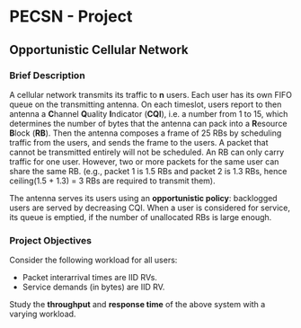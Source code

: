 # PECSN - Project
<h2>Opportunistic Cellular Network</h2>
<h3>Brief Description</h3>
<p>
   A cellular network transmits its traffic to <b>n</b> users. Each user has its own FIFO queue on the transmitting antenna. On each timeslot, users report to then
   antenna a <b>C</b>hannel <b>Q</b>uality <b>I</b>ndicator (<b>CQI</b>), i.e. a number from 1 to 15, which determines the number of bytes that the antenna can pack
   into a <b>R</b>esource <b>B</b>lock (<b>RB</b>). Then the antenna composes a frame of 25 RBs by scheduling traffic from the users, and sends the frame to the users. A
   packet that cannot be transmitted entirely will not be scheduled. An RB can only carry traffic for one user. However, two or more packets for the same user can share
   the same RB. (e.g., packet 1 is 1.5 RBs and packet 2 is 1.3 RBs, hence ceiling(1.5 + 1.3) = 3 RBs are required to transmit them).
</p>
<p>
   The antenna serves its users using an <b>opportunistic policy</b>: backlogged users are served by decreasing CQI. When a user is considered for service, its queue is
   emptied, if the number of unallocated RBs is large enough.
</p>
<h3>Project Objectives</h3>
<p>
   Consider the following workload for all users:
   <ul>
      <li>Packet interarrival times are IID RVs.</li>
      <li>Service demands (in bytes) are IID RV.</li>
   </ul>
   Study the <b>throughput</b> and <b>response time</b> of the above system with a varying workload.
</p>
